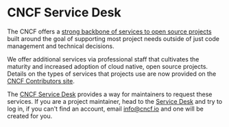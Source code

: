 # CNCF Service Desk

The CNCF offers a [strong backbone of services to open source projects](https://contribute.cncf.io/resources/project-services/) built around the goal of supporting most project needs outside of just code management and technical decisions.

We offer additional services via professional staff that cultivates the maturity and increased adoption of cloud native, open source projects. Details on the types of services that projects use are now provided on the [CNCF Contributors site](https://contribute.cncf.io/resources/project-services/).

The [CNCF Service Desk](http://servicedesk.cncf.io/) provides a way for maintainers to request these services. If you are a project maintainer, head to the [Service Desk](https://cncfservicedesk.atlassian.net/servicedesk/customer/portal/1/user/login) and try to log in, if you can't find an account, email <info@cncf.io> and one will be created for you.

